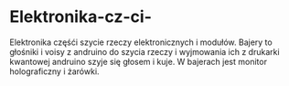 # Elektronika-cz-ci-
Elektronika częśći szycie rzeczy elektronicznych i modułów.
Bajery to głośniki i voisy z andruino do szycia rzeczy i wyjmowania ich z drukarki kwantowej andruino szyje się głosem i kuje. W bajerach jest monitor holograficzny i żarówki. 
